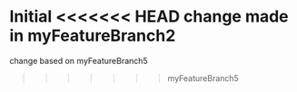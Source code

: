 Initial
<<<<<<< HEAD
change made in myFeatureBranch2
=======
change based on myFeatureBranch5
>>>>>>> myFeatureBranch5

